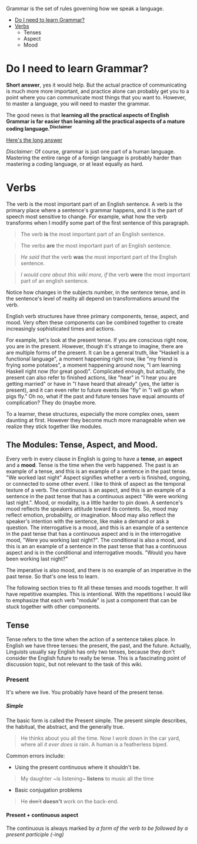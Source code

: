 

Grammar is the set of rules governing how we speak a language. 

* [Do I need to learn Grammar?](https://github.com/MattDodsonEnglish/English-Learning-Wiki/blob/master/Grammar/Do-I-Need-Grammar%3F.md)
* [Verbs](#Verbs)
    * Tenses
    * Aspect
    * Mood

# Do I need to learn Grammar?

**Short answer**, yes it would help. But the actual practice of communicating is
much more more important, and practice alone can probably get you to a point
where you can communicate most things that you want to. However, to master a
language, you will need to master the grammar.

The good news is that **learning all the practical aspects of English Grammar is
far easier than learning all the practical aspects of a mature coding
language.<sup>Disclaimer</sup>**  


[Here's the long answer](./Do-I-Need-Grammar?.md)

_Disclaimer:_ Of course, grammar is just one part of a human language. Mastering
the entire range of a foreign language is probably harder than mastering a coding
language, or at least equally as hard.

# Verbs 

The verb is the most important part of an English sentence. A verb is the primary
place where a sentence's grammar happens, and it is the part of speech most
sensitive to change. For example, what how the verb transforms when I modify
some part of the first sentence of this paragraph.

>The verb **is** the most important part of an English sentence.

>The verb*s* **are** the most important part of an English sentence.

>_He said that_ the verb **was** the most important part of the English sentence.

>_I would care about this wiki more, if_ the verb **were** the most important part
>of an english sentence.

Notice how changes in the subjects number, in the sentence tense, and in the
sentence's level of reality all depend on transformations around the verb.

English verb structures have three primary components, tense, aspect, and mood.
Very often these components can be combined together to create increasingly
sophisticated times and actions. 

For example, let's look at the present tense. If you are conscious right now,
you are in the present.  However, though it's
strange to imagine, there are are multiple forms of the present. It can be a 
general truth, like "Haskell is a functional language", a moment happening right
now, like "my friend is frying some potatoes", a moment happening around now, "I
am learning Haskell right now (for great good)". Complicated enough, but actually, the present can
also refer to finished actions, like "hear" in "I hear you are getting married"
or have in "I have heard that already" (yes, the latter is present), and it can
even refer to future events like "fly" in "I will go when pigs fly." Oh no, what
if the past and future tenses have equal amounts of complication? They do (maybe
more.

To a learner, these structures, especially the
more complex ones, seem daunting at first.  However they become much more manageable when we realize they stick together like modules.

## The Modules: Tense, Aspect, and Mood.

Every verb in every clause in English is going to have a **tense**, an **aspect** and a
**mood**. Tense is the time when the verb happened. The past is an example of a
tense, and this is an example of a sentence in the past tense. "We worked last
night" Aspect signifies whether a verb is finished, ongoing, or connected to
some other event. I like to think of aspect as the temporal texture of a verb.
The continuous is an aspect, and this is an example of a sentence in the past
tense that has a continuous aspect "We were working last night.". Mood, or modality, is a
little harder to pin down. A sentence's mood reflects the speakers attitude
toward its contents. So, mood may reflect emotion, probability, or imagination.
Mood may also reflect the speaker's intention with the sentence, like make a
demand or ask a question. The interrogative is a mood, and this is an example of
a sentence in the past tense that has a continuous aspect and is in the
interrogative mood, "Were you working last night?". The conditional is also a
mood, and this is an an example of a sentence in the past tense that has a
continuous aspect and is in the conditional and interrogative moods. "Would you
have been working last night?"  

The imperative is also mood, and there is no example of an imperative in the past tense. So that's one less
to learn. 


The following section tries to fit all these tenses and moods together. It will have repetitive examples. This is intentional. With
the repetitions I would like to emphasize that each verb "module" is just a
component that can be stuck together with other components.

## Tense

Tense refers to the time when the action of a sentence takes place. In English
we have three tenses: the present, the past, and the future.  Actually,
Linguists usually say English has only two tenses, because they don't consider
the English future to really be tense. This is a fascinating point of discussion
topic, but not relevant to the task of this wiki.

### Present

It's where we live. You probably have heard of the present tense.


##### Simple

The basic form is called the Present simple. The present simple describes, the habitual, the
abstract, and the generally true.

>He thinks about you all the time.
> Now I *work* down in the car yard, where all *it ever does* *is* rain.
> A human is a featherless biped.

Common errors include:
* Using the present continuous where it shouldn't be.
> My daughter ~is listening~ **listens** to music all the time
* Basic conjugation problems
> He ~~don't~~ **doesn't** work on the back-end. 

#### Present + continuous aspect

The continuous is always marked by *a form of the verb to be followed by a present participle (-ing)*

